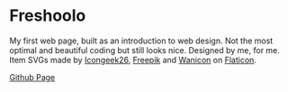 # Freshoolo

My first web page, built as an introduction to web design. Not the most optimal and beautiful coding but still looks nice. Designed by me, for me. Item SVGs made by [Icongeek26](https://www.flaticon.com/authors/icongeek26), [Freepik](https://www.flaticon.com/authors/freepik) and [Wanicon](https://www.flaticon.com/authors/wanicon) on [Flaticon](https://www.flaticon.com/).


[Github Page](https://bippserino.github.io/Freshoolo/)
